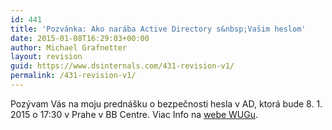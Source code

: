 ```yaml
---
id: 441
title: 'Pozvánka: Ako narába Active Directory s&nbsp;Vašim heslom'
date: 2015-01-08T16:29:03+00:00
author: Michael Grafnetter
layout: revision
guid: https://www.dsinternals.com/431-revision-v1/
permalink: /431-revision-v1/
---
```

Pozývam Vás na&nbsp;moju prednášku o&nbsp;bezpečnosti hesla v&nbsp;AD, ktorá bude 8. 1. 2015 o&nbsp;17:30 v&nbsp;Prahe v&nbsp;BB Centre. Viac Info na&nbsp;[webe WUGu](http://www.wug.cz/praha/akce/669-Jak-Active-Directory-naklada-s-Vasim-heslem "webe WUGu").